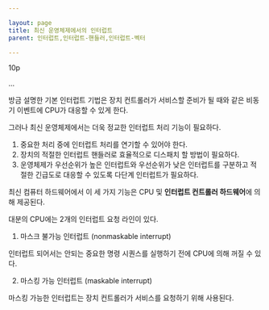 ```yaml
---

layout: page
title: 최신 운영체제에서의 인터럽트
parent: 인터럽트,인터럽트-핸들러,인터럽트-벡터

---
```


10p

...

방금 설명한 기본 인터럽트 기법은 장치 컨트롤러가 서비스할 준비가 될 때와 같은 비동기 이벤트에 CPU가 대응할 수 있게 한다.

그러나 최신 운영체제에서는 더욱 정교한 인터럽트 처리 기능이 필요하다.

1. 중요한 처리 중에 인터럽트 처리를 연기할 수 있어야 한다.
2. 장치의 적절한 인터럽트 핸들러로 효율적으로 디스패치 할 방법이 필요하다.
3. 운영체제가 우선순위가 높은 인터럽트와 우선순위가 낮은 인터럽트를 구분하고 적절한 긴급도로 대응할 수 있도록 다단계 인터럽트가 필요하다.

최신 컴퓨터 하드웨어에서 이 세 가지 기능은 CPU 및 **인터럽트 컨트롤러 하드웨어**에 의해 제공된다.

대분의 CPU에는 2개의 인터럽트 요청 라인이 있다.

1. 마스크 불가능 인터럽트 (nonmaskable interrupt)

인터럽트 되어서는 안되는 중요한 명령 시퀀스를 실행하기 전에 CPU에 의해 꺼질 수 있다.

2. 마스킹 가능 인터럽트 (maskable interrupt)

마스킹 가능한 인터럽트는 장치 컨트롤러가 서비스를 요청하기 위해 사용된다.